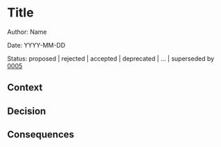 # Title

Author: Name

Date: YYYY-MM-DD

Status: proposed | rejected | accepted | deprecated | … | superseded by
[0005](0005-example.md)

## Context

## Decision

## Consequences
